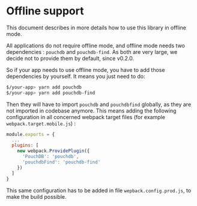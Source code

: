 # Offline support

This document describes in more details how to use this library in offline mode.

All applications do not require offline mode, and offline mode needs two dependencies : `pouchdb` and `pouchdb-find`.
As both are very large, we decide not to provide them by default, since v0.2.0.

So if your app needs to use offline mode, you have to add those dependencies by yourself. It means you just need to do:

```bash
$/your-app> yarn add pouchdb
$/your-app> yarn add pouchdb-find
```

Then they will have to import `pouchdb` and `pouchdbfind` globally, as they are not imported in codebase anymore. This means adding the following configuration in all concerned webpack target files (for example `webpack.target.mobile.js`) :

```js
module.exports = {
  ...
  plugins: [
    new webpack.ProvidePlugin({
      'PouchDB': 'pouchdb',
      'pouchdbFind': 'pouchdb-find'
    })
  ]
}
```

This same configuration has to be added in file `wepback.config.prod.js`, to make the build possible.
